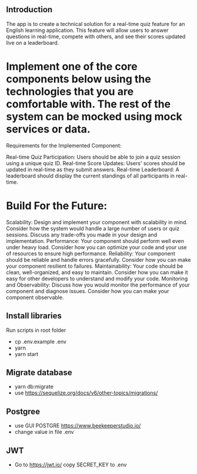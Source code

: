## Introduction 
The app is to create a technical solution for a real-time quiz feature for an English learning application. This feature will allow users to answer questions in real-time, compete with others, and see their scores updated live on a leaderboard.

# Implement one of the core components below using the technologies that you are comfortable with. The rest of the system can be mocked using mock services or data.
Requirements for the Implemented Component:

Real-time Quiz Participation: Users should be able to join a quiz session using a unique quiz ID.
Real-time Score Updates: Users' scores should be updated in real-time as they submit answers.
Real-time Leaderboard: A leaderboard should display the current standings of all participants in real-time.

# Build For the Future:

Scalability: Design and implement your component with scalability in mind. Consider how the system would handle a large number of users or quiz sessions. Discuss any trade-offs you made in your design and implementation.
Performance: Your component should perform well even under heavy load. Consider how you can optimize your code and your use of resources to ensure high performance.
Reliability: Your component should be reliable and handle errors gracefully. Consider how you can make your component resilient to failures.
Maintainability: Your code should be clean, well-organized, and easy to maintain. Consider how you can make it easy for other developers to understand and modify your code.
Monitoring and Observability: Discuss how you would monitor the performance of your component and diagnose issues. Consider how you can make your component observable.

## Install libraries
 Run scripts in root folder
- cp .env.example .env
- yarn 
- yarn start

## Migrate database
- yarn db:migrate
- use https://sequelize.org/docs/v6/other-topics/migrations/

## Postgree 
- use GUI POSTGRE https://www.beekeeperstudio.io/
- change value in file .env 

## JWT 
- Go to https://jwt.io/ copy SECRET_KEY to .env 